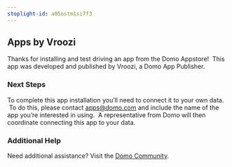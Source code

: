 ```yaml
---
stoplight-id: a05ostm1si7f3
---
```


<div class="col-md-12 content-panel">
                <h2>Apps by Vroozi</h2>
                <p></p><p>Thanks for installing and test driving an<span id="title">&nbsp;app from the Domo Appstore</span>! &nbsp;This app was developed and published by Vroozi, a&nbsp;Domo App Publisher.</p>
<div id="Step%201:%20Identify%20Required%20Data%20Fields" class="doc-row">
<div class="small-pad-bottom">
<h3>Next Steps</h3>
<p>To complete this&nbsp;app installation you’ll need to connect it to your own data. &nbsp;To do this,&nbsp;please contact <a href="mailto:apps@domo.com">apps@domo.com</a>&nbsp;and include the name of the app you’re interested in using. &nbsp;A representative from Domo will then coordinate connecting this app to your data.</p>
<h3>Additional Help</h3>
<p>Need additional assistance? Visit the <a href="https://dojo.domo.com/apps">Domo Community</a>.</p>
<p>&nbsp;</p>
</div>
</div>
<p></p>            </div>
